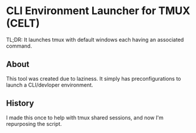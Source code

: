 CLI Environment Launcher for TMUX (CELT)
========================================

TL;DR: It launches tmux with default windows each having an associated command.

About
-----
This tool was created due to laziness.
It simply has preconfigurations to launch a CLI/devloper environment.

History
-------
I made this once to help with tmux shared sessions, and now I'm repurposing the script.
